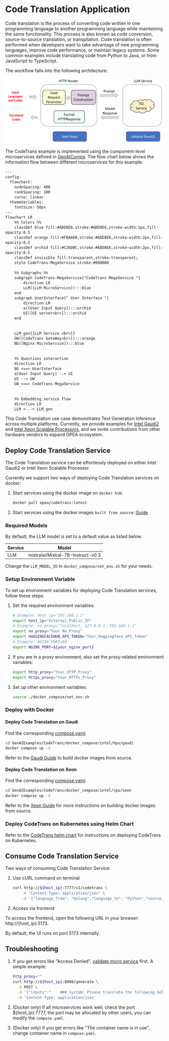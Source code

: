 # Code Translation Application

Code translation is the process of converting code written in one programming language to another programming language while maintaining the same functionality. This process is also known as code conversion, source-to-source translation, or transpilation. Code translation is often performed when developers want to take advantage of new programming languages, improve code performance, or maintain legacy systems. Some common examples include translating code from Python to Java, or from JavaScript to TypeScript.

The workflow falls into the following architecture:

![architecture](./assets/img/code_trans_architecture.png)

The CodeTrans example is implemented using the component-level microservices defined in [GenAIComps](https://github.com/opea-project/GenAIComps). The flow chart below shows the information flow between different microservices for this example.

```mermaid
---
config:
  flowchart:
    nodeSpacing: 400
    rankSpacing: 100
    curve: linear
  themeVariables:
    fontSize: 50px
---
flowchart LR
    %% Colors %%
    classDef blue fill:#ADD8E6,stroke:#ADD8E6,stroke-width:2px,fill-opacity:0.5
    classDef orange fill:#FBAA60,stroke:#ADD8E6,stroke-width:2px,fill-opacity:0.5
    classDef orchid fill:#C26DBC,stroke:#ADD8E6,stroke-width:2px,fill-opacity:0.5
    classDef invisible fill:transparent,stroke:transparent;
    style CodeTrans-MegaService stroke:#000000

    %% Subgraphs %%
    subgraph CodeTrans-MegaService["CodeTrans MegaService "]
        direction LR
        LLM([LLM MicroService]):::blue
    end
    subgraph UserInterface[" User Interface "]
        direction LR
        a([User Input Query]):::orchid
        UI([UI server<br>]):::orchid
    end


    LLM_gen{{LLM Service <br>}}
    GW([CodeTrans GateWay<br>]):::orange
    NG([Nginx MicroService]):::blue


    %% Questions interaction
    direction LR
    NG <==> UserInterface
    a[User Input Query] --> UI
    UI --> GW
    GW <==> CodeTrans-MegaService


    %% Embedding service flow
    direction LR
    LLM <-.-> LLM_gen

```

This Code Translation use case demonstrates Text Generation Inference across multiple platforms. Currently, we provide examples for [Intel Gaudi2](https://www.intel.com/content/www/us/en/products/details/processors/ai-accelerators/gaudi-overview.html) and [Intel Xeon Scalable Processors](https://www.intel.com/content/www/us/en/products/details/processors/xeon.html), and we invite contributions from other hardware vendors to expand OPEA ecosystem.

## Deploy Code Translation Service

The Code Translation service can be effortlessly deployed on either Intel Gaudi2 or Intel Xeon Scalable Processor.

Currently we support two ways of deploying Code Translation services on docker:

1. Start services using the docker image on `docker hub`:

   ```bash
   docker pull opea/codetrans:latest
   ```

2. Start services using the docker images `built from source`: [Guide](./docker_compose/intel/cpu/xeon/README.md)

### Required Models

By default, the LLM model is set to a default value as listed below:

| Service | Model                              |
| ------- | ---------------------------------- |
| LLM     | mistralai/Mistral-7B-Instruct-v0.3 |

Change the `LLM_MODEL_ID` in `docker_compose/set_env.sh` for your needs.

### Setup Environment Variable

To set up environment variables for deploying Code Translation services, follow these steps:

1. Set the required environment variables:

   ```bash
   # Example: host_ip="192.168.1.1"
   export host_ip="External_Public_IP"
   # Example: no_proxy="localhost, 127.0.0.1, 192.168.1.1"
   export no_proxy="Your_No_Proxy"
   export HUGGINGFACEHUB_API_TOKEN="Your_Huggingface_API_Token"
   # Example: NGINX_PORT=80
   export NGINX_PORT=${your_nginx_port}
   ```

2. If you are in a proxy environment, also set the proxy-related environment variables:

   ```bash
   export http_proxy="Your_HTTP_Proxy"
   export https_proxy="Your_HTTPs_Proxy"
   ```

3. Set up other environment variables:

   ```bash
   source ./docker_compose/set_env.sh
   ```

### Deploy with Docker

#### Deploy Code Translation on Gaudi

Find the corresponding [compose.yaml](./docker_compose/intel/hpu/gaudi/compose.yaml).

```bash
cd GenAIExamples/CodeTrans/docker_compose/intel/hpu/gaudi
docker compose up -d
```

Refer to the [Gaudi Guide](./docker_compose/intel/hpu/gaudi/README.md) to build docker images from source.

#### Deploy Code Translation on Xeon

Find the corresponding [compose.yaml](./docker_compose/intel/cpu/xeon/compose.yaml).

```bash
cd GenAIExamples/CodeTrans/docker_compose/intel/cpu/xeon
docker compose up -d
```

Refer to the [Xeon Guide](./docker_compose/intel/cpu/xeon/README.md) for more instructions on building docker images from source.

### Deploy CodeTrans on Kubernetes using Helm Chart

Refer to the [CodeTrans helm chart](./kubernetes/helm/README.md) for instructions on deploying CodeTrans on Kubernetes.

## Consume Code Translation Service

Two ways of consuming Code Translation Service:

1. Use cURL command on terminal

   ```bash
   curl http://${host_ip}:7777/v1/codetrans \
       -H "Content-Type: application/json" \
       -d '{"language_from": "Golang","language_to": "Python","source_code": "package main\n\nimport \"fmt\"\nfunc main() {\n    fmt.Println(\"Hello, World!\");\n}"}'
   ```

2. Access via frontend

To access the frontend, open the following URL in your browser: http://{host_ip}:5173.

By default, the UI runs on port 5173 internally.

## Troubleshooting

1. If you get errors like "Access Denied", [validate micro service](https://github.com/opea-project/GenAIExamples/tree/main/CodeTrans/docker_compose/intel/cpu/xeon/README.md#validate-microservices) first. A simple example:

   ```bash
   http_proxy=""
   curl http://${host_ip}:8008/generate \
     -X POST \
     -d '{"inputs":"    ### System: Please translate the following Golang codes into  Python codes.    ### Original codes:    '\'''\'''\''Golang    \npackage main\n\nimport \"fmt\"\nfunc main() {\n    fmt.Println(\"Hello, World!\");\n    '\'''\'''\''    ### Translated codes:","parameters":{"max_tokens":17, "do_sample": true}}' \
     -H 'Content-Type: application/json'
   ```

2. (Docker only) If all microservices work well, check the port ${host_ip}:7777, the port may be allocated by other users, you can modify the `compose.yaml`.

3. (Docker only) If you get errors like "The container name is in use", change container name in `compose.yaml`.
